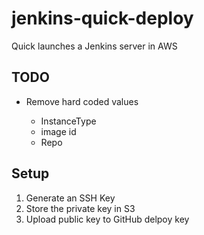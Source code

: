# jenkins-quick-deploy

Quick launches a Jenkins server in AWS

## TODO

- Remove hard coded values

  - InstanceType
  - image id
  - Repo

## Setup

1. Generate an SSH Key
2. Store the private key in S3
3. Upload public key to GitHub delpoy key